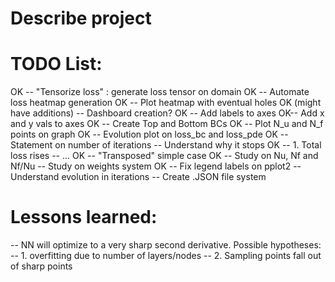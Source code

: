 # Describe project

# TODO List:
OK -- "Tensorize loss" : generate loss tensor on domain
OK -- Automate loss heatmap generation
OK -- Plot heatmap with eventual holes 
OK (might have additions) -- Dashboard creation?
OK -- Add labels to axes
OK-- Add x and y vals to axes
OK -- Create Top and Bottom BCs
OK -- Plot N_u and N_f points on graph
OK -- Evolution plot on loss_bc and loss_pde
OK -- Statement on number of iterations
-- Understand why it stops
    OK -- 1. Total loss rises 
    -- ...
OK -- "Transposed" simple case
OK -- Study on Nu, Nf and Nf/Nu
-- Study on weights system
OK -- Fix legend labels on pplot2
-- Understand evolution in iterations
-- Create .JSON file system

# Lessons learned: 
-- NN will optimize to a very sharp second derivative. Possible hypotheses:
    -- 1. overfitting due to number of layers/nodes
    -- 2. Sampling points fall out of sharp points
